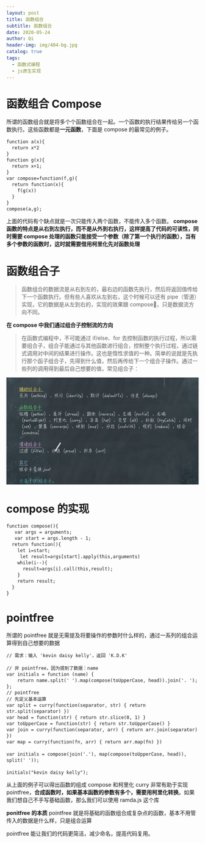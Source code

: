 ```yaml
---
layout: post
title: 函数组合
subtitle: 函数组合
date: 2020-05-24
author: Qi
header-img: img/404-bg.jpg
catalog: true
tags:
  - 函数式编程
  - js原生实现
---
```


# 函数组合 Compose

所谓的函数组合就是将多个个函数组合在一起。一个函数的执行结果传给另一个函数执行。这些函数都是**一元函数**，下面是 compose 的最常见的例子。

```
function a(x){
  return x*2
}
function g(x){
  return x+1;
}
var compose=function(f,g){
  return function(x){
    f(g(x))
  }
}
compose(a,g);
```

上面的代码有个缺点就是一次只能传入两个函数，不能传入多个函数。
**compose 函数的特点是从右到左执行，而不是从外到右执行，这样提高了代码的可读性，同时需要 compose 处理的函数只能接受一个参数（除了第一个执行的函数），当有多个参数的函数时，这时就需要借用柯里化先对函数处理**

# 函数组合子

> 函数组合的数据流是从右到左的，最右边的函数先执行，然后将返回值传给下一个函数执行。但有些人喜欢从左到右，这个时候可以还有 pipe（管道）实现，它的数据是从左到右的，实现的效果跟 compose🏥，只是数据流方向不同。

**在 compose 中我们通过组合子控制流的方向**

> 在函数式编程中，不可能通过 if/else、for 去控制函数的执行过程，所以需要组合子，组合子能通过与其他函数进行组合，控制整个执行过程，通过链式调用对中间的结果进行操作。这也是惰性求值的一种。简单的说就是先执行那个函子组合子，先得到什么值，然后再传给下一个组合子操作。通过一些列的调用得到最后自己想要的值，常见组合子：

![Image text](../img/WechatIMG15.png)

# compose 的实现

```
function compose(){
   var args = arguments;
   var start = args.length - 1;
  return function(){
    let i=start;
     let result=args[start].apply(this,arguments)
    while(i--){
      result=args[i].call(this,result);
    }
    return result;
  }
}
```

# pointfree

所谓的 pointfree 就是无需提及将要操作的参数时什么样的，通过一系列的组合运算得到自己想要的数据

```
// 需求：输入 'kevin daisy kelly'，返回 'K.D.K'

// 非 pointfree，因为提到了数据：name
var initials = function (name) {
    return name.split(' ').map(compose(toUpperCase, head)).join('. ');
};
// pointfree
// 先定义基本运算
var split = curry(function(separator, str) { return str.split(separator) })
var head = function(str) { return str.slice(0, 1) }
var toUpperCase = function(str) { return str.toUpperCase() }
var join = curry(function(separator, arr) { return arr.join(separator) })
var map = curry(function(fn, arr) { return arr.map(fn) })

var initials = compose(join('.'), map(compose(toUpperCase, head)), split(' '));

initials("kevin daisy kelly");
```

从上面的例子可以得出函数的组成 compose 和柯里化 curry 非常有助于实现 pointfree，**合成函数时，如果基本函数的参数有多个，需要用柯里化转换**。如果我们想自己不手写基础函数，那么我们可以使用 ramda.js 这个库

**ponitfree 的本质**
pointfree 就是将基础的函数组合成复杂点的函数，基本不用管传入的数据是什么样，只是组合运算

pointfree 能让我们的代码更简洁，减少命名，提高代码复用。
